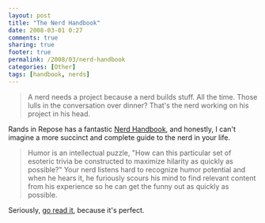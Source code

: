 ```yaml
---
layout: post
title: "The Nerd Handbook"
date: 2008-03-01 0:27
comments: true
sharing: true
footer: true
permalink: /2008/03/nerd-handbook
categories: [Other]
tags: [handbook, nerds]
---
```

<blockquote>A nerd needs a project because a nerd builds stuff. All the time. Those lulls in the conversation over dinner? That's the nerd working on his project in his head.</blockquote>

Rands in Repose has a fantastic <a href="http://www.randsinrepose.com/archives/2007/11/11/the_nerd_handbook.html">Nerd Handbook</a>, and honestly, I can't imagine a more succinct and complete guide to the nerd in your life.

<blockquote>Humor is an intellectual puzzle, "How can this particular set of esoteric trivia be constructed to maximize hilarity as quickly as possible?" Your nerd listens hard to recognize humor potential and when he hears it, he furiously scours his mind to find relevant content from his experience so he can get the funny out as quickly as possible.</blockquote>

Seriously, <a href="http://www.randsinrepose.com/archives/2007/11/11/the_nerd_handbook.html">go read it</a>, because it's perfect.
